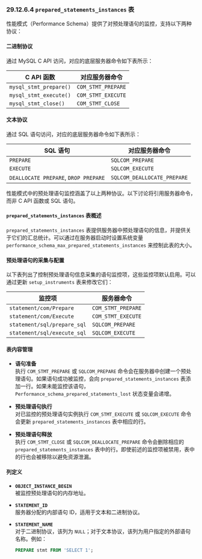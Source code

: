 ### 29.12.6.4 `prepared_statements_instances` 表

性能模式（Performance Schema）提供了对预处理语句的监控，支持以下两种协议：

#### 二进制协议
通过 MySQL C API 访问，对应的底层服务器命令如下表所示：

| C API 函数             | 对应服务器命令     |
| ---------------------- | ------------------ |
| `mysql_stmt_prepare()` | `COM_STMT_PREPARE` |
| `mysql_stmt_execute()` | `COM_STMT_EXECUTE` |
| `mysql_stmt_close()`   | `COM_STMT_CLOSE`   |

#### 文本协议
通过 SQL 语句访问，对应的底层服务器命令如下表所示：

| SQL 语句                             | 对应服务器命令              |
| ------------------------------------ | --------------------------- |
| `PREPARE`                            | `SQLCOM_PREPARE`            |
| `EXECUTE`                            | `SQLCOM_EXECUTE`            |
| `DEALLOCATE PREPARE`, `DROP PREPARE` | `SQLCOM_DEALLOCATE_PREPARE` |

性能模式中的预处理语句监控涵盖了以上两种协议。以下讨论将引用服务器命令，而非 C API 函数或 SQL 语句。

#### `prepared_statements_instances` 表概述

`prepared_statements_instances` 表提供服务器中预处理语句的信息，并提供关于它们的汇总统计。可以通过在服务器启动时设置系统变量 `performance_schema_max_prepared_statements_instances` 来控制此表的大小。

#### 预处理语句的采集与配置

以下表列出了控制预处理语句信息采集的语句监控项，这些监控项默认启用。可以通过更新 `setup_instruments` 表来修改它们：

| 监控项                      | 服务器命令         |
| --------------------------- | ------------------ |
| `statement/com/Prepare`     | `COM_STMT_PREPARE` |
| `statement/com/Execute`     | `COM_STMT_EXECUTE` |
| `statement/sql/prepare_sql` | `SQLCOM_PREPARE`   |
| `statement/sql/execute_sql` | `SQLCOM_EXECUTE`   |

#### 表内容管理

- **语句准备**  
  执行 `COM_STMT_PREPARE` 或 `SQLCOM_PREPARE` 命令会在服务器中创建一个预处理语句。如果语句成功被监控，会向 `prepared_statements_instances` 表添加一行。如果未能监控该语句，`Performance_schema_prepared_statements_lost` 状态变量会递增。

- **预处理语句执行**  
  对已监控的预处理语句实例执行 `COM_STMT_EXECUTE` 或 `SQLCOM_EXECUTE` 命令会更新 `prepared_statements_instances` 表中相应的行。

- **预处理语句释放**  
  执行 `COM_STMT_CLOSE` 或 `SQLCOM_DEALLOCATE_PREPARE` 命令会删除相应的 `prepared_statements_instances` 表中的行。即使前述的监控项被禁用，表中的行也会被移除以避免资源泄漏。

#### 列定义

- **`OBJECT_INSTANCE_BEGIN`**  
  被监控预处理语句的内存地址。

- **`STATEMENT_ID`**  
  服务器分配的内部语句 ID，适用于文本和二进制协议。

- **`STATEMENT_NAME`**  
  对于二进制协议，该列为 `NULL`；对于文本协议，该列为用户指定的外部语句名称。例如：
  ```sql
  PREPARE stmt FROM 'SELECT 1';